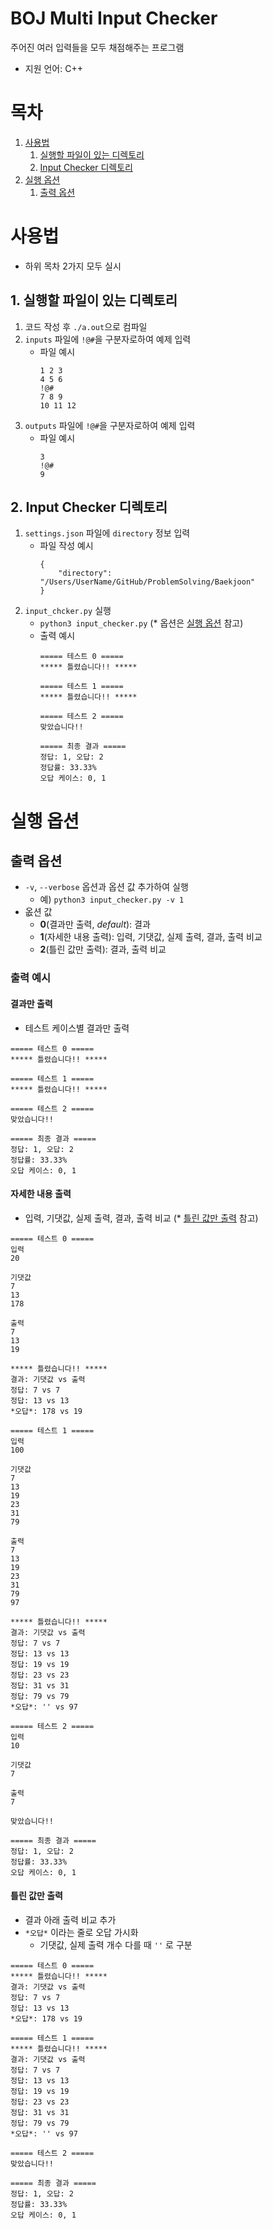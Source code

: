 # BOJ Multi Input Checker
주어진 여러 입력들을 모두 채점해주는 프로그램

- 지원 언어: C++

# 목차
1. [사용법](#사용법)
    1. [실행할 파일이 있는 디렉토리](#1-실행할-파일이-있는-디렉토리)
    2. [Input Checker 디렉토리](#2-input-checker-디렉토리)
2. [실행 옵션](#실행-옵션) 
    1. [출력 옵션](#출력-옵션)

# 사용법
- 하위 목차 2가지 모두 실시

## 1. 실행할 파일이 있는 디렉토리
1. 코드 작성 후 `./a.out`으로 컴파일
2. `inputs` 파일에 `!@#`을 구분자로하여 예제 입력
    - 파일 예시
        ```
        1 2 3
        4 5 6
        !@#
        7 8 9
        10 11 12   
        ```
3. `outputs` 파일에 `!@#`을 구분자로하여 예제 입력
    - 파일 예시
        ```
        3
        !@#
        9
        ```

## 2. Input Checker 디렉토리
1. `settings.json` 파일에 `directory` 정보 입력
    - 파일 작성 예시
        ```
        {
            "directory": "/Users/UserName/GitHub/ProblemSolving/Baekjoon"
        }
        ```
2. `input_chcker.py` 실행
    - `python3 input_checker.py` (* 옵션은 [실행 옵션](#실행-옵션) 참고) 
    - 출력 예시
        ```
        ===== 테스트 0 =====
        ***** 틀렸습니다!! *****

        ===== 테스트 1 =====
        ***** 틀렸습니다!! *****

        ===== 테스트 2 =====
        맞았습니다!!

        ===== 최종 결과 =====
        정답: 1, 오답: 2
        정답률: 33.33%
        오답 케이스: 0, 1
        ```

# 실행 옵션
## 출력 옵션
- `-v`, `--verbose` 옵션과 옵션 값 추가하여 실행
    - 예) `python3 input_checker.py -v 1`
- 옶션 값
    - **0**(결과만 출력, *default*): 결과
    - **1**(자세한 내용 출력): 입력, 기댓값, 실제 출력, 결과, 출력 비교
    - **2**(틀린 값만 출력): 결과, 출력 비교
### 출력 예시
#### 결과만 출력
- 테스트 케이스별 결과만 출력
```
===== 테스트 0 =====
***** 틀렸습니다!! *****

===== 테스트 1 =====
***** 틀렸습니다!! *****

===== 테스트 2 =====
맞았습니다!!

===== 최종 결과 =====
정답: 1, 오답: 2
정답률: 33.33%
오답 케이스: 0, 1
```

#### 자세한 내용 출력
- 입력, 기댓값, 실제 출력, 결과, 출력 비교 (* [틀린 값만 출력](#틀린-값만-출력) 참고)
```
===== 테스트 0 =====
입력
20

기댓값
7
13
178

출력
7
13
19

***** 틀렸습니다!! *****
결과: 기댓값 vs 출력
정답: 7 vs 7
정답: 13 vs 13
*오답*: 178 vs 19

===== 테스트 1 =====
입력
100

기댓값
7
13
19
23
31
79

출력
7
13
19
23
31
79
97

***** 틀렸습니다!! *****
결과: 기댓값 vs 출력
정답: 7 vs 7
정답: 13 vs 13
정답: 19 vs 19
정답: 23 vs 23
정답: 31 vs 31
정답: 79 vs 79
*오답*: '' vs 97

===== 테스트 2 =====
입력
10

기댓값
7

출력
7

맞았습니다!!

===== 최종 결과 =====
정답: 1, 오답: 2
정답률: 33.33%
오답 케이스: 0, 1
```

#### 틀린 값만 출력
- 결과 아래 출력 비교 추가
- `*오답*` 이라는 줄로 오답 가시화
    - 기댓값, 실제 출력 개수 다를 때 `''` 로 구분 
```
===== 테스트 0 =====
***** 틀렸습니다!! *****
결과: 기댓값 vs 출력
정답: 7 vs 7
정답: 13 vs 13
*오답*: 178 vs 19

===== 테스트 1 =====
***** 틀렸습니다!! *****
결과: 기댓값 vs 출력
정답: 7 vs 7
정답: 13 vs 13
정답: 19 vs 19
정답: 23 vs 23
정답: 31 vs 31
정답: 79 vs 79
*오답*: '' vs 97

===== 테스트 2 =====
맞았습니다!!

===== 최종 결과 =====
정답: 1, 오답: 2
정답률: 33.33%
오답 케이스: 0, 1
```